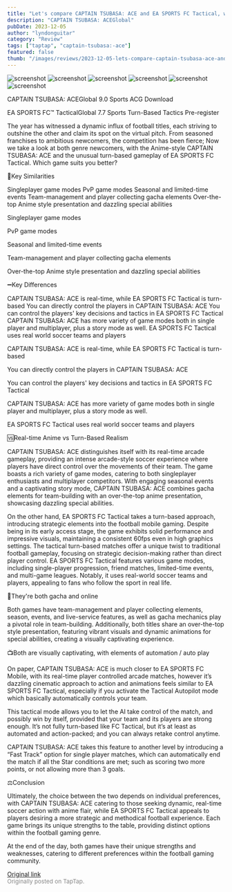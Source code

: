 ```yaml
---
title: "Let's compare CAPTAIN TSUBASA: ACE and EA SPORTS FC Tactical, which game suits you better?"
description: "CAPTAIN TSUBASA: ACEGlobal"
pubDate: 2023-12-05
author: "lyndonguitar"
category: "Review"
tags: ["taptap", "captain-tsubasa:-ace"]
featured: false
thumb: "/images/reviews/2023-12-05-lets-compare-captain-tsubasa-ace-and-ea-sports-fc-tactical-which-game-suits-you-better-0.avif"
---
```


<div class="gallery">
  <img src="/images/reviews/2023-12-05-lets-compare-captain-tsubasa-ace-and-ea-sports-fc-tactical-which-game-suits-you-better-0.avif" alt="screenshot" />
  <img src="/images/reviews/2023-12-05-lets-compare-captain-tsubasa-ace-and-ea-sports-fc-tactical-which-game-suits-you-better-1.avif" alt="screenshot" />
  <img src="/images/reviews/2023-12-05-lets-compare-captain-tsubasa-ace-and-ea-sports-fc-tactical-which-game-suits-you-better-2.avif" alt="screenshot" />
  <img src="/images/reviews/2023-12-05-lets-compare-captain-tsubasa-ace-and-ea-sports-fc-tactical-which-game-suits-you-better-3.avif" alt="screenshot" />
  <img src="/images/reviews/2023-12-05-lets-compare-captain-tsubasa-ace-and-ea-sports-fc-tactical-which-game-suits-you-better-4.avif" alt="screenshot" />
  <img src="/images/reviews/2023-12-05-lets-compare-captain-tsubasa-ace-and-ea-sports-fc-tactical-which-game-suits-you-better-5.avif" alt="screenshot" />
</div>

CAPTAIN TSUBASA: ACEGlobal
9.0
Sports
ACG
Download

EA SPORTS FC™ TacticalGlobal
7.7
Sports
Turn-Based Tactics
Pre-register

The year has witnessed a dynamic influx of football titles, each striving to outshine the other and claim its spot on the virtual pitch. From seasoned franchises to ambitious newcomers, the competition has been fierce; Now we take a look at both genre newcomers, with the Anime-style CAPTAIN TSUBASA: ACE and the unusual turn-based gameplay of EA SPORTS FC Tactical. Which game suits you better?

🔑Key Similarities

Singleplayer game modes
PvP game modes
Seasonal and limited-time events
Team-management and player collecting gacha elements
Over-the-top Anime style presentation and dazzling special abilities

Singleplayer game modes

PvP game modes

Seasonal and limited-time events

Team-management and player collecting gacha elements

Over-the-top Anime style presentation and dazzling special abilities

➖Key Differences

CAPTAIN TSUBASA: ACE is real-time, while EA SPORTS FC Tactical is turn-based
You can directly control the players in CAPTAIN TSUBASA: ACE
You can control the players' key decisions and tactics in EA SPORTS FC Tactical
CAPTAIN TSUBASA: ACE has more variety of game modes both in single player and multiplayer, plus a story mode as well.
EA SPORTS FC Tactical uses real world soccer teams and players

CAPTAIN TSUBASA: ACE is real-time, while EA SPORTS FC Tactical is turn-based

You can directly control the players in CAPTAIN TSUBASA: ACE

You can control the players' key decisions and tactics in EA SPORTS FC Tactical

CAPTAIN TSUBASA: ACE has more variety of game modes both in single player and multiplayer, plus a story mode as well.

EA SPORTS FC Tactical uses real world soccer teams and players

🆚Real-time Anime vs Turn-Based Realism

CAPTAIN TSUBASA: ACE distinguishes itself with its real-time arcade gameplay, providing an intense arcade-style soccer experience where players have direct control over the movements of their team. The game boasts a rich variety of game modes, catering to both singleplayer enthusiasts and multiplayer competitors. With engaging seasonal events and a captivating story mode, CAPTAIN TSUBASA: ACE combines gacha elements for team-building with an over-the-top anime presentation, showcasing dazzling special abilities.

On the other hand, EA SPORTS FC Tactical takes a turn-based approach, introducing strategic elements into the football mobile gaming. Despite being in its early access stage, the game exhibits solid performance and impressive visuals, maintaining a consistent 60fps even in high graphics settings. The tactical turn-based matches offer a unique twist to traditional football gameplay, focusing on strategic decision-making rather than direct player control. EA SPORTS FC Tactical features various game modes, including single-player progression, friend matches, limited-time events, and multi-game leagues. Notably, it uses real-world soccer teams and players, appealing to fans who follow the sport in real life.

🎰They're both gacha and online

Both games have team-management and player collecting elements, season, events, and live-service features, as well as gacha mechanics play a pivotal role in team-building. Additionally, both titles share an over-the-top style presentation, featuring vibrant visuals and dynamic animations for special abilities, creating a visually captivating experience.

📺Both are visually captivating, with elements of automation / auto play

On paper, CAPTAIN TSUBASA: ACE is much closer to EA SPORTS FC Mobile, with its real-time player controlled arcade matches, however it’s dazzling cinematic approach to action and animations feels similar to EA SPORTS FC Tactical, especially if you activate the Tactical Autopilot mode which basically automatically controls your team.

This tactical mode allows you to let the AI take control of the match, and possibly win by itself, provided that your team and its players are strong enough. It’s not fully turn-based like FC Tactical, but it’s at least as automated and action-packed; and you can always retake control anytime.

CAPTAIN TSUBASA: ACE takes this feature to another level by introducing a “Fast Track” option for single player matches, which can automatically end the match if all the Star conditions are met; such as scoring two more points, or not allowing more than 3 goals.

⚖️Conclusion

Ultimately, the choice between the two depends on individual preferences, with CAPTAIN TSUBASA: ACE catering to those seeking dynamic, real-time soccer action with anime flair, while EA SPORTS FC Tactical appeals to players desiring a more strategic and methodical football experience. Each game brings its unique strengths to the table, providing distinct options within the football gaming genre.

At the end of the day, both games have their unique strengths and weaknesses, catering to different preferences within the football gaming community.

[Original link](https://www.taptap.io/post/6629765)<br><span style="font-size: 0.95em; color: #888;">Originally posted on TapTap.</span>
